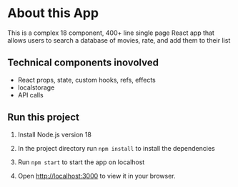 # About this App

This is a complex 18 component, 400+ line single page React app that allows users to search a database of movies, rate, and add them to their list

## Technical components inovolved

- React props, state, custom hooks, refs, effects
- localstorage
- API calls

## Run this project

1. Install Node.js version 18

2. In the project directory run `npm install` to install the dependencies

3. Run `npm start` to start the app on localhost

4. Open [http://localhost:3000](http://localhost:3000) to view it in your browser.
